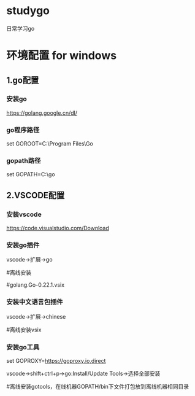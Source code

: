 # studygo
日常学习go

# 环境配置 for windows

## 1.go配置

### 安装go

https://golang.google.cn/dl/

### go程序路径

set GOROOT=C:\Program Files\Go

### gopath路径

set GOPATH=C:\go

## 2.VSCODE配置

### 安装vscode

https://code.visualstudio.com/Download

### 安装go插件

vscode->扩展->go 

#离线安装

#golang.Go-0.22.1.vsix

### 安装中文语言包插件

vscode->扩展->chinese

#离线安装vsix

### 安装go工具 

set GOPROXY=https://goproxy.io,direct

vscode->shift+ctrl+p->go:Install/Update Tools->选择全部安装

#离线安装gotools，在线机器GOPATH/bin下文件打包放到离线机器相同目录